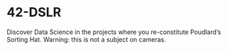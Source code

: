 # 42-DSLR
 Discover Data Science in the projects where you re-constitute Poudlard’s Sorting Hat. Warning: this is not a subject on cameras. 

